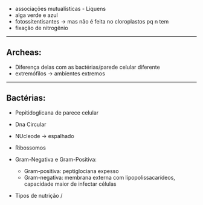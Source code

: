 - associações mutualísticas - Liquens
- alga verde e azul
- fotossitentisantes -> mas não é feita no cloroplastos  pq n tem
- fixação de nitrogênio 
---
## Archeas:

- Diferença delas com as bactérias/parede celular diferente
- extremófilos -> ambientes extremos 


---

## Bactérias:

- Pepitidoglicana de parece celular
 - Dna Circular
 - NUcleode -> espalhado
- Ribossomos
- Gram-Negativa e Gram-Positiva:
	- Gram-positiva: peptiglociana expesso
	- Gram-negativa: membrana externa  com lipopolissacarídeos, capacidade maior de infectar células 

- Tipos de nutrição / 